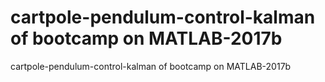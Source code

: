 # cartpole-pendulum-control-kalman of bootcamp on MATLAB-2017b
 cartpole-pendulum-control-kalman of bootcamp on MATLAB-2017b
